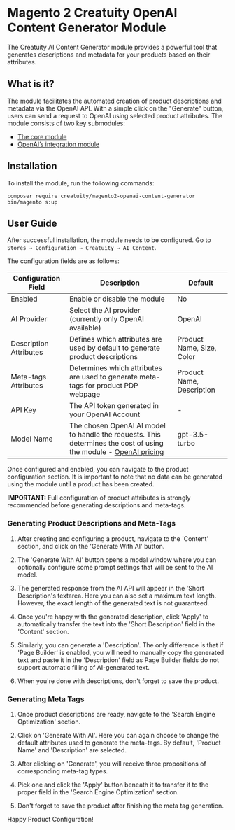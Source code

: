 # Magento 2 Creatuity OpenAI Content Generator Module
The Creatuity AI Content Generator module provides a powerful tool that generates descriptions and metadata for your products based on their attributes.

## What is it?
The module facilitates the automated creation of product descriptions and metadata via the OpenAI API. With a simple click on the "Generate" button, users can send a request to OpenAI using selected product attributes. The module consists of two key submodules:
- [The core module](https://github.com/creatuity/magento2-ai-content-generator-core)
- [OpenAI’s integration module](https://github.com/creatuity/magento2-openai-content-generator)


## Installation
To install the module, run the following commands:
```
composer require creatuity/magento2-openai-content-generator
bin/magento s:up
```

## User Guide
After successful installation, the module needs to be configured. Go to `Stores → Configuration → Creatuity → AI Content`.

The configuration fields are as follows:

| Configuration Field   | Description                                                                                                      | Default                            |
|-----------------------|------------------------------------------------------------------------------------------------------------------|------------------------------------|
| Enabled               | Enable or disable the module                                                                                      | No                                 |
| AI Provider           | Select the AI provider (currently only OpenAI available)                                                          | OpenAI                             |
| Description Attributes| Defines which attributes are used by default to generate product descriptions                                     | Product Name, Size, Color          |
| Meta-tags Attributes  | Determines which attributes are used to generate meta-tags for product PDP webpage                                | Product Name, Description          |
| API Key               | The API token generated in your OpenAI Account                                                                   | -                                  |
| Model Name            | The chosen OpenAI AI model to handle the requests. This determines the cost of using the module - [OpenAI pricing](https://openai.com/pricing) | gpt-3.5-turbo                      |

Once configured and enabled, you can navigate to the product configuration section. It is important to note that no data can be generated using the module until a product has been created.

**IMPORTANT:** Full configuration of product attributes is strongly recommended before generating descriptions and meta-tags.

### Generating Product Descriptions and Meta-Tags
1. After creating and configuring a product, navigate to the 'Content' section, and click on the 'Generate With AI' button.

2. The 'Generate With AI' button opens a modal window where you can optionally configure some prompt settings that will be sent to the AI model.

3. The generated response from the AI API will appear in the 'Short Description's textarea. Here you can also set a maximum text length. However, the exact length of the generated text is not guaranteed.

4. Once you're happy with the generated description, click 'Apply' to automatically transfer the text into the 'Short Description' field in the 'Content' section.

5. Similarly, you can generate a 'Description'. The only difference is that if 'Page Builder' is enabled, you will need to manually copy the generated text and paste it in the 'Description' field as Page Builder fields do not support automatic filling of AI-generated text.

6. When you're done with descriptions, don't forget to save the product.

### Generating Meta Tags
1. Once product descriptions are ready, navigate to the 'Search Engine Optimization' section.

2. Click on 'Generate With AI'. Here you can again choose to change the default attributes used to generate the meta-tags. By default, 'Product Name' and 'Description' are selected.

3. After clicking on 'Generate', you will receive three propositions of corresponding meta-tag types.

4. Pick one and click the 'Apply' button beneath it to transfer it to the proper field in the 'Search Engine Optimization' section.

5. Don't forget to save the product after finishing the meta tag generation.

Happy Product Configuration!